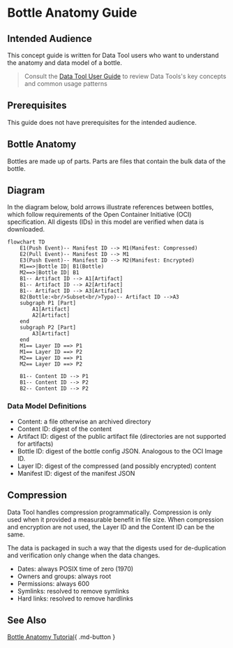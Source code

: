 # Bottle Anatomy Guide

## Intended Audience

This concept guide is written for Data Tool users who want to understand the anatomy and data model of a bottle.

> Consult the [Data Tool User Guide](../user-guide.md) to review Data Tools's key concepts and common usage patterns

## Prerequisites

This guide does not have prerequisites for the intended audience.

## Bottle Anatomy

Bottles are made up of parts. Parts are files that contain the bulk data of the bottle.

## Diagram

In the diagram below, bold arrows illustrate references between bottles, which follow requirements of the Open Container Initiative (OCI) specification. All digests (IDs) in this model are verified when data is downloaded.

```mermaid
flowchart TD
    E1(Push Event)-- Manifest ID --> M1(Manifest: Compressed)
    E2(Pull Event)-- Manifest ID --> M1
    E3(Push Event)-- Manifest ID --> M2(Manifest: Encrypted)
    M1==>|Bottle ID| B1(Bottle)
    M2==>|Bottle ID| B1
    B1-- Artifact ID --> A1[Artifact]
    B1-- Artifact ID --> A2[Artifact]
    B1-- Artifact ID --> A3[Artifact]
    B2(Bottle:<br/>Subset<br/>Typo)-- Artifact ID -->A3
    subgraph P1 [Part]
        A1[Artifact]
        A2[Artifact]
    end
    subgraph P2 [Part]
        A3[Artifact]
    end
    M1== Layer ID ==> P1
    M1== Layer ID ==> P2
    M2== Layer ID ==> P1
    M2== Layer ID ==> P2
    
    B1-- Content ID --> P1
    B1-- Content ID --> P2
    B2-- Content ID --> P2
```

### Data Model Definitions

- Content: a file otherwise an archived directory
- Content ID: digest of the content
- Artifact ID: digest of the public artifact file (directories are not supported for artifacts)
- Bottle ID: digest of the bottle config JSON.  Analogous to the OCI Image ID.
- Layer ID: digest of the compressed (and possibly encrypted) content
- Manifest ID: digest of the manifest JSON

## Compression

Data Tool handles compression programmatically. Compression is only used when it provided a measurable benefit in file size. When compression and encryption are not used, the Layer ID and the Content ID can be the same.

The data is packaged in such a way that the digests used for de-duplication and verification only change when the data changes.

- Dates: always POSIX time of zero (1970)
- Owners and groups: always root
- Permissions: always 600
- Symlinks: resolved to remove symlinks
- Hard links: resolved to remove hardlinks

## See Also

[Bottle Anatomy Tutorial](../tutorials/bottle-anatomy.md){ .md-button }
